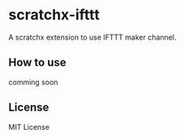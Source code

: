# scratchx-ifttt
A scratchx extension to use IFTTT maker channel.

## How to use

comming soon

## License
MIT License
